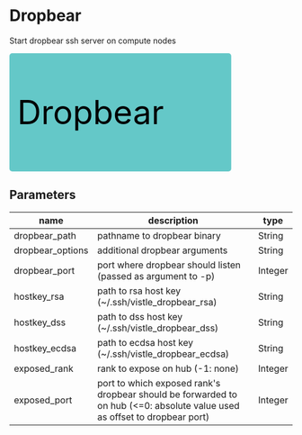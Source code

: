 
# Dropbear
Start dropbear ssh server on compute nodes



<svg width="394.79999999999995" height="210" >
<rect x="0" y="0" width="394.79999999999995" height="210" rx="5" ry="5" style="fill:#64c8c8ff;" />
<text x="14.0" y="126.0" font-size="4.2em">Dropbear</text></svg>



## Parameters
|name|description|type|
|-|-|-|
|dropbear_path|pathname to dropbear binary|String|
|dropbear_options|additional dropbear arguments|String|
|dropbear_port|port where dropbear should listen (passed as argument to -p)|Integer|
|hostkey_rsa|path to rsa host key (~/.ssh/vistle_dropbear_rsa)|String|
|hostkey_dss|path to dss host key (~/.ssh/vistle_dropbear_dss)|String|
|hostkey_ecdsa|path to ecdsa host key (~/.ssh/vistle_dropbear_ecdsa)|String|
|exposed_rank|rank to expose on hub (-1: none)|Integer|
|exposed_port|port to which exposed rank's dropbear should be forwarded to on hub (<=0: absolute value used as offset to dropbear port)|Integer|
